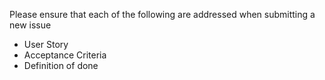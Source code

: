 Please ensure that each of the following are addressed when submitting a new issue  
* User Story
* Acceptance Criteria
* Definition of done

